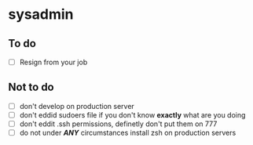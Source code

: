 # sysadmin

## To do
 - [ ] Resign from your job



## Not to do
 - [ ] don't develop on production server
 - [ ] don't eddid sudoers file if you don't know **exactly** what are you doing
 - [ ] don't eddit .ssh permissions, definetly don't put them on 777
 - [ ] do not under ***ANY*** circumstances install zsh on production servers
